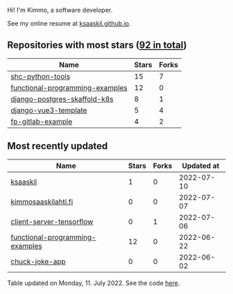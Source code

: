Hi! I'm Kimmo, a software developer.

See my online resume at [ksaaskil.github.io](https://ksaaskil.github.io).

<!-- repositories starts -->

## Repositories with most stars ([92 in total](https://github.com/ksaaskil?tab=repositories))
| Name        | Stars           | Forks  |
| ------------- |-------------| -----|
|[shc-python-tools](https://github.com/ksaaskil/shc-python-tools)|15|7
|[functional-programming-examples](https://github.com/ksaaskil/functional-programming-examples)|12|0
|[django-postgres-skaffold-k8s](https://github.com/ksaaskil/django-postgres-skaffold-k8s)|8|1
|[django-vue3-template](https://github.com/ksaaskil/django-vue3-template)|5|4
|[fp-gitlab-example](https://github.com/ksaaskil/fp-gitlab-example)|4|2

<!-- repositories ends -->
<!-- recent_repositories starts -->

## Most recently updated
| Name        | Stars           | Forks  | Updated at
| ------------- |-------------| -----|-----|
|[ksaaskil](https://github.com/ksaaskil/ksaaskil)|1|0|2022-07-10
|[kimmosaaskilahti.fi](https://github.com/ksaaskil/kimmosaaskilahti.fi)|0|0|2022-07-07
|[client-server-tensorflow](https://github.com/ksaaskil/client-server-tensorflow)|0|1|2022-07-06
|[functional-programming-examples](https://github.com/ksaaskil/functional-programming-examples)|12|0|2022-06-22
|[chuck-joke-app](https://github.com/ksaaskil/chuck-joke-app)|0|0|2022-06-02

<!-- recent_repositories ends -->
<!-- updated_at starts -->
Table updated on Monday, 11. July 2022. See the code [here](https://github.com/ksaaskil/ksaaskil).
<!-- updated_at ends -->
